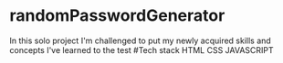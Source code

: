 # randomPasswordGenerator
In this solo project I'm challenged to put my newly acquired skills and concepts I've learned to the test
#Tech stack 
HTML
CSS
JAVASCRIPT
